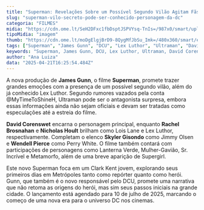 ```yaml
---
title: "Superman: Revelações Sobre um Possível Segundo Vilão Agitam Fãs da DC"
slug: "superman-vilo-secreto-pode-ser-conhecido-personagem-da-dc"
categoria: "FILMES"
midia: "https://cdn.ome.lt/SeH2DFxc1fbDsptJSPVYsq-TnIs=/987x0/smart/uploads/conteudo/fotos/OMELETE_CAPA_-_2025-04-21T123810.465.png"
tipoMidia: "imagem"
thumb: "https://cdn.ome.lt/moDgElgjBrD9-8QygMfJbSu_Imk=/480x360/smart/extras/conteudos/omelete_THUMB_-_2025-04-21T123754.208.png"
tags: ["Superman", "James Gunn", "DCU", "Lex Luthor", "Ultraman", "David Corenswet", "Rachel Brosnahan", "Nicholas Hoult", "DC Comics", "filme de super-heróis", "especial-Superman"]
keywords: "Superman, James Gunn, DCU, Lex Luthor, Ultraman, David Corenswet, Rachel Brosnahan, Nicholas Hoult, DC Comics, filme de super-heróis"
author: "Ana Luiza"
data: "2025-04-21T16:25:54.484Z"
---
```


A nova produção de **James Gunn**, o filme **Superman**, promete trazer grandes emoções com a presença de um possível segundo vilão, além do já conhecido Lex Luthor. Segundo rumores vazados pela conta @MyTimeToShineH, Ultraman pode ser o antagonista surpresa, embora essas informações ainda não sejam oficiais e devam ser tratadas como especulações até a estreia do filme.

**David Corenswet** encarna o personagem principal, enquanto **Rachel Brosnahan** e **Nicholas Hoult** brilham como Lois Lane e Lex Luthor, respectivamente. Completam o elenco **Skyler Gisondo** como Jimmy Olsen e **Wendell Pierce** como Perry White. O filme também contará com participações de personagens como Lanterna Verde, Mulher-Gavião, Sr. Incrível e Metamorfo, além de uma breve aparição de Supergirl.

Este novo Superman foca em um Clark Kent jovem, explorando seus primeiros dias em Metrópoles tanto como repórter quanto como herói. Gunn, que também é o novo responsável pelo DCU, promete uma narrativa que não retoma as origens do herói, mas sim seus passos iniciais na grande cidade. O lançamento está agendado para 10 de julho de 2025, marcando o começo de uma nova era para o universo DC nos cinemas.